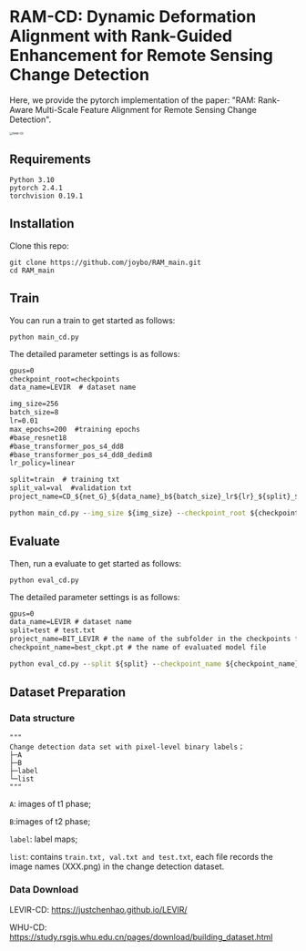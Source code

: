 # RAM-CD: Dynamic Deformation Alignment with Rank-Guided Enhancement for Remote Sensing Change Detection

Here, we provide the pytorch implementation of the paper: "RAM: Rank-Aware Multi-Scale Feature Alignment for Remote Sensing Change Detection".

<img src="./images/RAM-CD.jpg" alt="RAM-CD" style="zoom: 33%;" />

## Requirements

```
Python 3.10
pytorch 2.4.1
torchvision 0.19.1
```

## Installation

Clone this repo:

```shell
git clone https://github.com/joybo/RAM_main.git
cd RAM_main
```

## Train

You can run a train to get started as follows:

```
python main_cd.py
```

The detailed parameter settings is as follows:

```cmd
gpus=0
checkpoint_root=checkpoints 
data_name=LEVIR  # dataset name 

img_size=256
batch_size=8
lr=0.01
max_epochs=200  #training epochs
#base_resnet18
#base_transformer_pos_s4_dd8
#base_transformer_pos_s4_dd8_dedim8
lr_policy=linear

split=train  # training txt
split_val=val  #validation txt
project_name=CD_${net_G}_${data_name}_b${batch_size}_lr${lr}_${split}_${split_val}_${max_epochs}_${lr_policy}

python main_cd.py --img_size ${img_size} --checkpoint_root ${checkpoint_root} --lr_policy ${lr_policy} --split ${split} --split_val ${split_val} --gpu_ids ${gpus} --max_epochs ${max_epochs} --project_name ${project_name} --batch_size ${batch_size} --data_name ${data_name}  --lr ${lr}
```

## Evaluate

Then, run a evaluate to get started as follows:

```
python eval_cd.py
```

The detailed parameter settings is as follows:

```cmd
gpus=0
data_name=LEVIR # dataset name
split=test # test.txt
project_name=BIT_LEVIR # the name of the subfolder in the checkpoints folder 
checkpoint_name=best_ckpt.pt # the name of evaluated model file 

python eval_cd.py --split ${split} --checkpoint_name ${checkpoint_name} --gpu_ids ${gpus} --project_name ${project_name} --data_name ${data_name}
```

## Dataset Preparation

### Data structure

```
"""
Change detection data set with pixel-level binary labels；
├─A
├─B
├─label
└─list
"""
```

`A`: images of t1 phase;

`B`:images of t2 phase;

`label`: label maps;

`list`: contains `train.txt, val.txt and test.txt`, each file records the image names (XXX.png) in the change detection dataset.

### Data Download 

LEVIR-CD: https://justchenhao.github.io/LEVIR/

WHU-CD: https://study.rsgis.whu.edu.cn/pages/download/building_dataset.html



